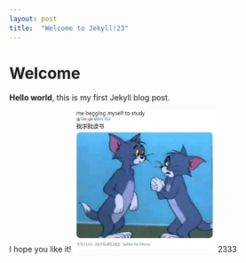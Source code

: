 ```yaml
---
layout: post
title:  "Welcome to Jekyll!23"
---
```


# Welcome

**Hello world**, this is my first Jekyll blog post.

I hope you like it!
![My helpful screenshot](/assets/imgs/study1.jpg)
2333